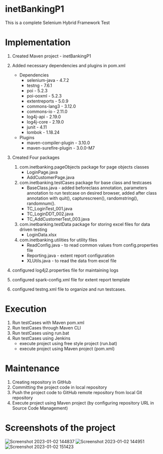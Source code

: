 # inetBankingP1
This is a complete Selenium Hybrid Framework Test
# Implementation
1. Created Maven project - inetBankingP1
2. Added necessary dependencies and plugins in pom.xml
   * Dependencies
      * selenium-java - 4.7.2
      * testng - 7.6.1
      * poi - 5.2.3
      * poi-ooxml - 5.2.3
      * extentreports - 5.0.9
      * commons-lang3 - 3.12.0
      * commons-io - 2.11.0
      * log4j-api - 2.19.0
      * log4j-core - 2.19.0
      * junit - 4.11
      * lombok - 1.18.24
    * Plugins
      * maven-compiler-plugin - 3.10.0
      * maven-surefire-plugin - 3.0.0-M7

3. Created Four packages
    1. com.inetbanking.pageObjects package for page objects classes
        * LoginPage.java
        * AddCustomerPage.java
    2. com.inetbanking.testCases package for base class and testcases
        * BaseClass.java - added beforeclass annotation, parameters annotation to run testcase on desired browser, added after class annotation with quit(), capturescreen(), randomstring(), randomnum().
        * TC_LoginTest_001.java
        * TC_LoginDDT_002.java
        * TC_AddCustomerTest_003.java
    3. com.inetbanking.testData package for storing excel files for data driven testing
        * LoginData.xlsx
    4. com.inetbanking.utilities for utility files
        * ReadConfig.java - to read common values from config.properties file 
        * Reporting.java - extent report configuration
        * XLUtils.java - to read the data from excel file

4. configured log4j2.properties file for maintaining logs
5. configured spark-config.xml file for extent report template
6. configured testng.xml file to organize and run testcases.

# Execution 
1. Run testCases with Maven pom.xml
2. Run testCases through Maven CLI
3. Run testCases using run.bat
4. Run testCases using Jenkins
    * execute project using free style project (run.bat)
    * execute project using Maven project (pom.xml)

# Maintenance 
1. Creating repository in GitHub
2. Committing the project code in local repository
3. Push the project code to GitHub remote repository from local Git repository
4. Execute project using Maven project (by configuring repository URL in Source Code Management)
# Screenshots of the project
![Screenshot 2023-01-02 144837](https://user-images.githubusercontent.com/116425949/210213051-33c1ba6e-bb20-4019-b1c7-262b8b0e80b6.png)
![Screenshot 2023-01-02 144951](https://user-images.githubusercontent.com/116425949/210213078-0c048274-dbd6-49ee-af56-205a33dd279c.png)
![Screenshot 2023-01-02 151423](https://user-images.githubusercontent.com/116425949/210215354-995b282b-4c06-4610-99fc-fc85fa92feb1.png)
